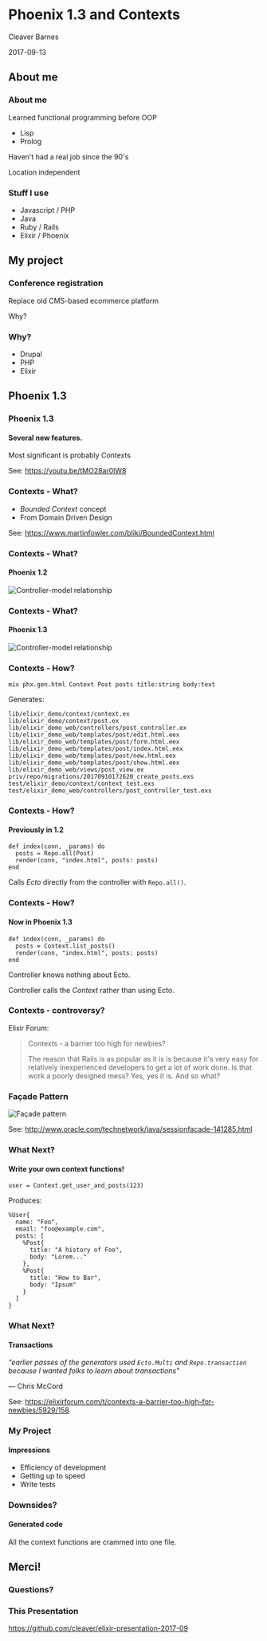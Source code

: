# Phoenix 1.3 and Contexts

Cleaver Barnes

2017-09-13

## About me

### About me

Learned functional programming before OOP

 - Lisp
 - Prolog

Haven't had a real job since the 90's

Location independent

### Stuff I use

- Javascript / PHP
- Java
- Ruby / Rails
- Elixir / Phoenix

## My project

### Conference registration

Replace old CMS-based ecommerce platform

Why?

### Why?

- Drupal
- PHP
- Elixir

## Phoenix 1.3

### Phoenix 1.3

#### Several new features.

Most significant is probably Contexts

See: https://youtu.be/tMO28ar0lW8

### Contexts - What?

- *Bounded Context* concept
- From Domain Driven Design

See: https://www.martinfowler.com/bliki/BoundedContext.html

### Contexts - What?

#### Phoenix 1.2

![Controller-model relationship](./images/controller-model.png)

### Contexts - What?

#### Phoenix 1.3

![Controller-model relationship](./images/context-schema.png)

### Contexts - How?

    mix phx.gen.html Context Post posts title:string body:text

Generates:

    lib/elixir_demo/context/context.ex
    lib/elixir_demo/context/post.ex
    lib/elixir_demo_web/controllers/post_controller.ex
    lib/elixir_demo_web/templates/post/edit.html.eex
    lib/elixir_demo_web/templates/post/form.html.eex
    lib/elixir_demo_web/templates/post/index.html.eex
    lib/elixir_demo_web/templates/post/new.html.eex
    lib/elixir_demo_web/templates/post/show.html.eex
    lib/elixir_demo_web/views/post_view.ex
    priv/repo/migrations/20170910172620_create_posts.exs
    test/elixir_demo/context/context_test.exs
    test/elixir_demo_web/controllers/post_controller_test.exs

### Contexts - How?

#### Previously in 1.2

    def index(conn, _params) do
      posts = Repo.all(Post)
      render(conn, "index.html", posts: posts)
    end

Calls *Ecto* directly from the controller with `Repo.all()`.

### Contexts - How?

#### Now in Phoenix 1.3

    def index(conn, _params) do
      posts = Context.list_posts()
      render(conn, "index.html", posts: posts)
    end

Controller knows nothing about Ecto.

Controller calls the *Context* rather than using Ecto.

### Contexts - controversy?

Elixir Forum:

>Contexts - a barrier too high for newbies?
>
>The reason that Rails is as popular as it is is because it's very easy for relatively inexperienced developers to get a lot of work done. Is that work a poorly designed mess? Yes, yes it is. And so what?

### Façade Pattern

![Façade pattern](./images/facade-pattern.jpg)

See: http://www.oracle.com/technetwork/java/sessionfacade-141285.html

### What Next?

#### Write your own context functions!

    user = Context.get_user_and_posts(123)

Produces:

    %User{
      name: "Foo",
      email: "foo@example.com",
      posts: [
        %Post{
          title: "A history of Foo",
          body: "Lorem..."
        },
        %Post{
          title: "How to Bar",
          body: "Ipsum"
        }
      ]
    }

### What Next?

#### Transactions

*"earlier passes of the generators used `Ecto.Multi` and `Repo.transaction` because I wanted folks to learn about transactions"*

— Chris McCord

See: https://elixirforum.com/t/contexts-a-barrier-too-high-for-newbies/5929/158

### My Project

#### Impressions

- Efficiency of development
- Getting up to speed
- Write tests


### Downsides?

#### Generated code

All the context functions are crammed into one file.

## Merci!

### Questions?

### This Presentation

https://github.com/cleaver/elixir-presentation-2017-09
